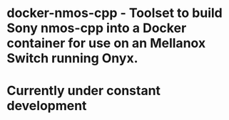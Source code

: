 # docker-nmos-cpp - Toolset to build Sony nmos-cpp into a Docker container for use on an Mellanox Switch running Onyx.

# Currently under constant development

